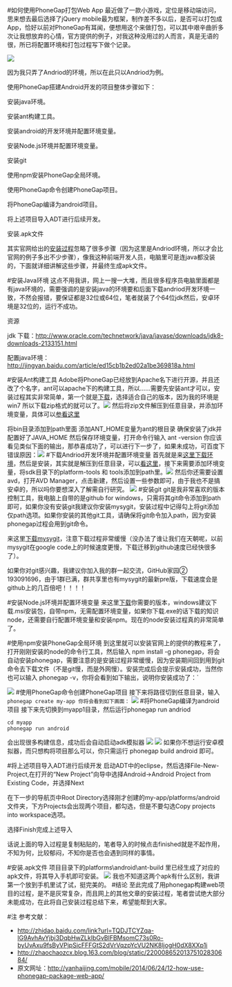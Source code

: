 #如何使用PhoneGap打包Web App
最近做了一款小游戏，定位是移动端访问，思来想去最后选择了jQuery mobile最为框架，制作差不多以后，是否可以打包成App，恰好以前对PhoneGap有耳闻，便想用这个来做打包，可以其中艰辛曲折多次让我想放弃的心情，官方提供的例子，对我这种没用过的人而言，真是无语的很，所已将配置环境和打包过程写下做个记录。

![](http://yanhaijing.com/blog/244.jpg)

因为我只弄了Andriod的环境，所以在此只以Andriod为例。

使用PhoneGap搭建Android开发的项目整体步骤如下：

安装java环境。

安装ant构建工具。

安装android的开发环境并配置环境变量。

安装Node.js环境并配置环境变量。

安装git

使用npm安装PhoneGap全局环境。

使用PhoneGap命令创建PhoneGap项目。

将PhoneGap编译为android项目。

将上述项目导入ADT进行后续开发。

安装.apk文件

其实官网给出的[安装过程](http://phonegap.com/install/)忽略了很多步骤（因为这里是Andriod环境，所以才会比官网的例子多出不少步骤），像我这种前端开发人员，电脑里可是连java都没装的，下面就详细讲解这些步骤，并最终生成apk文件。

#安装Java环境
这点不用我讲，网上一搜一大堆，而且很多程序员电脑里面都是有java环境的，需要强调的是安装java的环境要和后面下载andriod开发环境一致，不然会报错，要保证都是32位或64位，笔者就装了个64位jdk然后，安卓环境是32位的，运行不成功。

资源

jdk 下载：http://www.oracle.com/technetwork/java/javase/downloads/jdk8-downloads-2133151.html

配置java环境：http://jingyan.baidu.com/article/ed15cb1b2ed02a1be369818a.html

#安装Ant构建工具
Adobe将PhoneGap已经放到Apache名下进行开源，并且还改了个名字，ant可以apache下的构建工具，所以……需要先安装ant才可以，安装过程其实非常简单，第一个就是[下载](http://ant.apache.org/bindownload.cgi)，选择适合自己的版本，因为我的环境是win7 所以下载zip格式的就可以了。![](http://images.cnitblog.com/i/460220/201406/241743384553923.png)
然后将zip文件解压到任意目录，并添加环境变量，具体可以[参看这里](http://ant.apache.org/manual/index.html)

将bin目录添加到path里面
添加ANT_HOME变量为ant的根目录
确保安装了jdk并配置好了JAVA_HOME
然后保存环境变量，打开命令行输入 ant -version 你应该看见类似下面的输出，那恭喜成功了，可以进行下一步了，如果未成功，可百度下错误原因：![](http://images.cnitblog.com/i/460220/201406/241748446899380.png)
#下载Andriod开发环境并配置环境变量
首先就是来[这里下载环境](http://developer.android.com/design/downloads/index.html)，然后是安装，其实就是解压到任意目录，可以[看这里](http://developer.android.com/index.html)，接下来需要添加环境变量，将sdk目录下的platform-tools 和 tools添加到path里。![](http://images.cnitblog.com/i/460220/201406/241754276118178.png)
然后你还需要设置avd，打开AVD Manager，点击新建，然后设置一些参数即可，由于我也不是搞安卓的，所以吗你要想深入了解需自行研究。
![](http://images.cnitblog.com/i/460220/201406/241902083612827.png)
#安装git
git是我非常喜欢的版本控制工具，我电脑上自带的是github for windows，只需将其git命令添加到path即可，如果你没有安装git我建议你安装mysygit，安装过程中记得勾上将git添加仅path选项。如果你安装的其他git工具，请确保将git命令加入path，因为安装phonegap过程会用到git命令。

来这里[下载mysygit](http://msysgit.github.io/)，注意下载过程非常缓慢（没办法了谁让我们在天朝呢，以前mysygit在google code上的时候速度更慢，下载迁移到github速度已经快很多了）。

如果你对git感兴趣，我建议你加入我的群一起交流，GitHub家园② 193091696，由于1群已满，群共享里也有mysygit的最新pre版，下载速度会是github上的几百倍吧！！！！

#安装Node.js环境并配置环境变量
来这里[下载](http://nodejs.org/download/)你需要的版本，windows建议下载.msi安装包，自带npm，无需配置环境变量，如果你下载.exe的话下载的知识node，还需要自行配置环境变量和安装npm。现在的node安装过程真的非常简单了。

#使用npm安装PhoneGap全局环境
到这里就可以安装官网上的提供的教程来了，打开刚刚安装的node的命令行工具，然后输入 npm install -g phonegap，将会自动安装phonegap，需要注意的是安装过程非常缓慢，因为安装期间回到用到git命令去下载文件（不是git慢，而是外网慢）。安装完成后会提示安装成功，当然你也可以输入 phonegap -v，你将会看到如下输出，说明你安装成功了：`

![](http://images.cnitblog.com/i/460220/201406/241815094551502.png)
#使用PhoneGap命令创建PhoneGap项目
接下来将路径切到任意目录，输入 <code>phonegap create my-app 你将会看到如下画面：</code>
![](http://images.cnitblog.com/i/460220/201406/241818458611749.png)
#将PhoneGap编译为android项目
接下来先切换到myapp1目录，然后运行phonegap run andriod

    cd myapp
	phonegap run android
会出现很多构建信息，成功后会自动启动adk模拟器
![](http://images.cnitblog.com/i/460220/201406/241822552363434.png)
![](http://images.cnitblog.com/i/460220/201406/241900059861008.png)
如果你不想运行安卓模拟器，而只想构将项目那么可以，你只需运行 phonegap build android 即可。

#将上述项目导入ADT进行后续开发
启动ADT中的eclipse，然后选择File-New-Project,在打开的“New Project”向导中选择Android->Android Project from Existing Code，并选择Next

在下一步的导航页中Root Directory选择刚才创建的my-app/platforms/android文件夹，下方Projects会出现两个项目，都勾选，但是不要勾选Copy projects into workspace选项。

选择Finish完成上述导入

话说上面的导入过程是复制粘贴的，笔者导入的时候点击finished就是不起作用，不知为何，比较郁闷，不知你是否也会遇到同样的事情。

#安装.apk文件
项目目录下的platforms\android\ant-build 里已经生成了对应的apk文件，将其导入手机即可安装。
![](http://images.cnitblog.com/i/460220/201406/241907545029142.png)
我也不知道这两个apk有什么区别，我讲第一个放到手机里试了试，挺完美的。
#结论
至此完成了用phonegap构建web项目的过程，是不是灰常复杂，而且网上的其他文章的安装过程，笔者尝试绝大部分未能成功，在此将自己安装过程总结下来，希望能帮到大家。

#注
参考文献：



- http://zhidao.baidu.com/link?url=TQDJTCYZqa-lG9AvhAvYjbj3DqbHwZLkIbGvBlFBMsomC73s0Ro-byUvAxu9fsByVPjpSicFFFGtS2dVrVqzpYcVU2NK8ljogH0dX8XXp1i
- http://zhaochaozcx.blog.163.com/blog/static/22000865201375102830684/
- 原文网址：http://yanhaijing.com/mobile/2014/06/24/12-how-use-phonegap-package-web-app/
